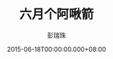 ---
issue: 126
title: 六月个阿啾箭
author: 彭瑞珠
language: 四縣
date: 2015-06-18T00:00:00.000+08:00
topic: 懷想
difficulty: 2
wikidata: Q98095960
wikidata_link: https://www.wikidata.org/wiki/Q98095960
---